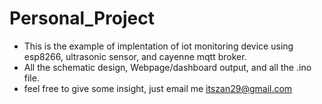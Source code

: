 # Personal_Project

- This is the example of implentation of iot monitoring device using esp8266, ultrasonic sensor, and cayenne mqtt broker.
- All the schematic design, Webpage/dashboard output, and all the .ino file.
- feel free to give some insight, just email me itszan29@gmail.com

